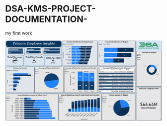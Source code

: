 # DSA-KMS-PROJECT-DOCUMENTATION-
my first work 




![image alt](https://github.com/Prosave123-ui/DSA-KMS-PROJECT-DOCUMENTATION-/blob/41bcaa2cda3c4dd637ed65a519d604c53d2c9cd9/Screenshot%20(386).jpg)

